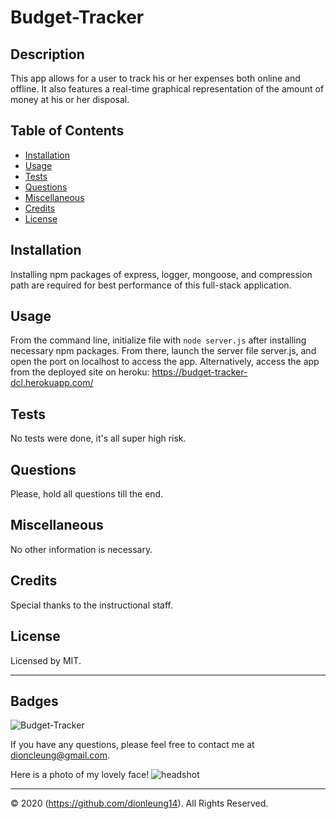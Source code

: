 # Budget-Tracker

## Description 

This app allows for a user to track his or her expenses both online and offline. It also features a real-time graphical representation of the amount of money at his or her disposal.

## Table of Contents

* [Installation](#installation)
* [Usage](#usage)
* [Tests](#tests)
* [Questions](#questions)
* [Miscellaneous](#miscellaneous)
* [Credits](#credits)
* [License](#license)


## Installation

Installing npm packages of express, logger, mongoose, and compression path are required for best performance of this full-stack application.

## Usage 

From the command line, initialize file with `node server.js` after installing necessary npm packages. From there, launch the server file server.js, and open the port on localhost to access the app. Alternatively, access the app from the deployed site on heroku: https://budget-tracker-dcl.herokuapp.com/

## Tests

No tests were done, it's all super high risk.

## Questions

Please, hold all questions till the end.

## Miscellaneous

No other information is necessary.

## Credits

Special thanks to the instructional staff. 

## License

Licensed by MIT.

---

## Badges

![Budget-Tracker](https://img.shields.io/badge/dionleung14-Budget%20Tracker-blue)

If you have any questions, please feel free to contact me at dioncleung@gmail.com.

Here is a photo of my lovely face! ![headshot](https://avatars3.githubusercontent.com/u/59448302?v=4)

---
© 2020 (https://github.com/dionleung14). All Rights Reserved.

